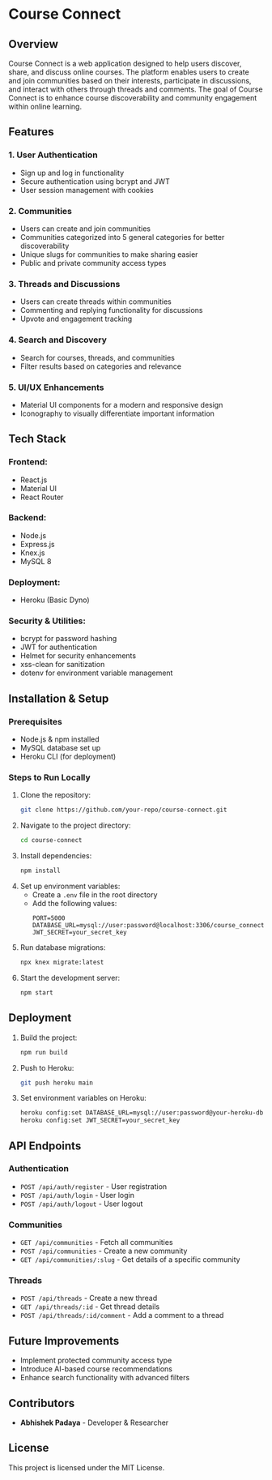 # Course Connect

## Overview

Course Connect is a web application designed to help users discover, share, and discuss online courses. The platform enables users to create and join communities based on their interests, participate in discussions, and interact with others through threads and comments. The goal of Course Connect is to enhance course discoverability and community engagement within online learning.

## Features

### 1. User Authentication

- Sign up and log in functionality
- Secure authentication using bcrypt and JWT
- User session management with cookies

### 2. Communities

- Users can create and join communities
- Communities categorized into 5 general categories for better discoverability
- Unique slugs for communities to make sharing easier
- Public and private community access types

### 3. Threads and Discussions

- Users can create threads within communities
- Commenting and replying functionality for discussions
- Upvote and engagement tracking

### 4. Search and Discovery

- Search for courses, threads, and communities
- Filter results based on categories and relevance

### 5. UI/UX Enhancements

- Material UI components for a modern and responsive design
- Iconography to visually differentiate important information

## Tech Stack

### Frontend:

- React.js
- Material UI
- React Router

### Backend:

- Node.js
- Express.js
- Knex.js
- MySQL 8

### Deployment:

- Heroku (Basic Dyno)

### Security & Utilities:

- bcrypt for password hashing
- JWT for authentication
- Helmet for security enhancements
- xss-clean for sanitization
- dotenv for environment variable management

## Installation & Setup

### Prerequisites

- Node.js & npm installed
- MySQL database set up
- Heroku CLI (for deployment)

### Steps to Run Locally

1. Clone the repository:
   ```sh
   git clone https://github.com/your-repo/course-connect.git
   ```
2. Navigate to the project directory:
   ```sh
   cd course-connect
   ```
3. Install dependencies:
   ```sh
   npm install
   ```
4. Set up environment variables:
   - Create a `.env` file in the root directory
   - Add the following values:
     ```env
     PORT=5000
     DATABASE_URL=mysql://user:password@localhost:3306/course_connect
     JWT_SECRET=your_secret_key
     ```
5. Run database migrations:
   ```sh
   npx knex migrate:latest
   ```
6. Start the development server:
   ```sh
   npm start
   ```

## Deployment

1. Build the project:
   ```sh
   npm run build
   ```
2. Push to Heroku:
   ```sh
   git push heroku main
   ```
3. Set environment variables on Heroku:
   ```sh
   heroku config:set DATABASE_URL=mysql://user:password@your-heroku-db
   heroku config:set JWT_SECRET=your_secret_key
   ```

## API Endpoints

### Authentication

- `POST /api/auth/register` - User registration
- `POST /api/auth/login` - User login
- `POST /api/auth/logout` - User logout

### Communities

- `GET /api/communities` - Fetch all communities
- `POST /api/communities` - Create a new community
- `GET /api/communities/:slug` - Get details of a specific community

### Threads

- `POST /api/threads` - Create a new thread
- `GET /api/threads/:id` - Get thread details
- `POST /api/threads/:id/comment` - Add a comment to a thread

## Future Improvements

- Implement protected community access type
- Introduce AI-based course recommendations
- Enhance search functionality with advanced filters

## Contributors

- **Abhishek Padaya** - Developer & Researcher

## License

This project is licensed under the MIT License.

